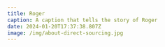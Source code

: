 ```yaml
---
title: Roger
caption: A caption that tells the story of Roger
date: 2024-01-20T17:37:38.807Z
image: /img/about-direct-sourcing.jpg
---
```

